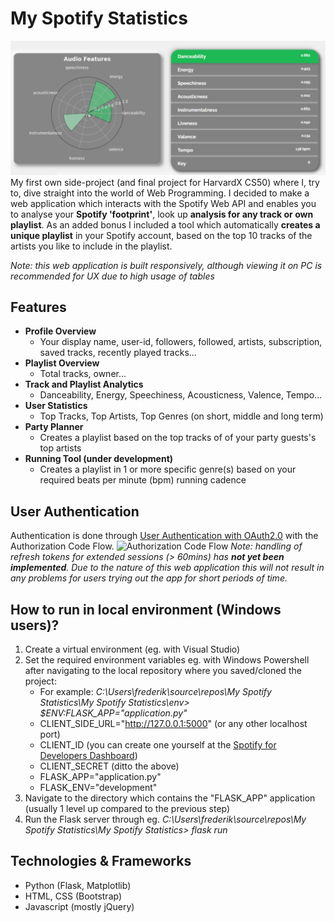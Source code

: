 # My Spotify Statistics
![Banner](static/images/Header.png)
My first own side-project (and final project for HarvardX CS50) where I, try to, dive straight into the world of Web Programming. I decided to make a web application which interacts with the Spotify Web API and enables you to analyse your **Spotify 'footprint'**, look up **analysis for any track or own playlist**. As an added bonus I included a tool which automatically **creates a unique playlist** in your Spotify account, based on the top 10 tracks of the artists you like to include in the playlist.

*Note: this web application is built responsively, although viewing it on PC is recommended for UX due to high usage of tables*

## Features

- **Profile Overview**
  - Your display name, user-id, followers, followed, artists, subscription, saved tracks, recently played tracks...
- **Playlist Overview**
  - Total tracks, owner...
- **Track and Playlist Analytics**
  - Danceability, Energy, Speechiness, Acousticness, Valence, Tempo...
- **User Statistics**
  - Top Tracks, Top Artists, Top Genres (on short, middle and long term)
- **Party Planner**
  - Creates a playlist based on the top tracks of of your party guests's top artists
- **Running Tool (under development)**
  - Creates a playlist in 1 or more specific genre(s) based on your required beats per minute (bpm) running cadence
  
## User Authentication
Authentication is done through [User Authentication with OAuth2.0](https://oauth.net/articles/authentication/) with the Authorization Code Flow.
![Authorization Code Flow](https://developer.spotify.com/assets/AuthG_AuthoriztionCode.png)
*Note: handling of refresh tokens for extended sessions (> 60mins) has **not yet been implemented**. Due to the nature of this web application this will not result in any problems for users trying out the app for short periods of time.*

## How to run in local environment (Windows users)?
1. Create a virtual environment (eg. with Visual Studio)
2. Set the required environment variables eg. with Windows Powershell after navigating to the local repository where you saved/cloned the project:
   - For example: *C:\Users\frederik\source\repos\My Spotify Statistics\My Spotify Statistics\env> $ENV:FLASK_APP="application.py"*
   - CLIENT_SIDE_URL="http://127.0.0.1:5000" (or any other localhost port)
   - CLIENT_ID (you can create one yourself at the [Spotify for Developers Dashboard](https://developer.spotify.com/dashboard/applications))
   - CLIENT_SECRET (ditto the above)
   - FLASK_APP="application.py"
   - FLASK_ENV="development"
 3. Navigate to the directory which contains the "FLASK_APP" application (usually 1 level up compared to the previous step)
 4. Run the Flask server through eg. *C:\Users\frederik\source\repos\My Spotify Statistics\My Spotify Statistics> flask run*

  
## Technologies & Frameworks
- Python (Flask, Matplotlib)
- HTML, CSS (Bootstrap)
- Javascript (mostly jQuery)

